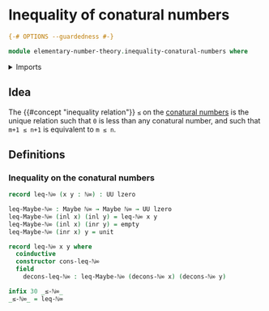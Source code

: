 # Inequality of conatural numbers

```agda
{-# OPTIONS --guardedness #-}

module elementary-number-theory.inequality-conatural-numbers where
```

<details><summary>Imports</summary>

```agda
open import elementary-number-theory.conatural-numbers

open import foundation.action-on-identifications-functions
open import foundation.binary-relations
open import foundation.cartesian-product-types
open import foundation.coproduct-types
open import foundation.maybe
open import foundation.decidable-types
open import foundation.dependent-pair-types
open import foundation.empty-types
open import foundation.function-types
open import foundation.functoriality-coproduct-types
open import foundation.identity-types
open import foundation.negation
open import foundation.propositions
open import foundation.unit-type
open import foundation.universe-levels

open import order-theory.posets
open import order-theory.preorders
```

</details>

## Idea

The {{#concept "inequality relation"}} `≤` on the
[conatural numbers](elementary-number-theory.conatural-numbers.md) is the unique
relation such that `0` is less than any conatural number, and such that
`m+1 ≤ n+1` is equivalent to `m ≤ n`.

## Definitions

### Inequality on the conatural numbers

```agda
record leq-ℕ∞ (x y : ℕ∞) : UU lzero
```

```agda
leq-Maybe-ℕ∞ : Maybe ℕ∞ → Maybe ℕ∞ → UU lzero
leq-Maybe-ℕ∞ (inl x) (inl y) = leq-ℕ∞ x y
leq-Maybe-ℕ∞ (inl x) (inr y) = empty
leq-Maybe-ℕ∞ (inr x) y = unit

record leq-ℕ∞ x y where
  coinductive
  constructor cons-leq-ℕ∞
  field
    decons-leq-ℕ∞ : leq-Maybe-ℕ∞ (decons-ℕ∞ x) (decons-ℕ∞ y)

infix 30 _≤-ℕ∞_
_≤-ℕ∞_ = leq-ℕ∞
```
